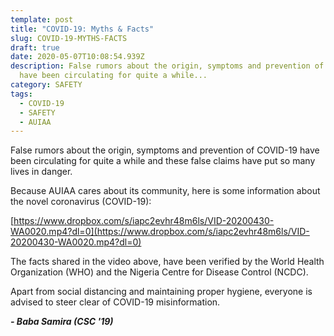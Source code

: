 ```yaml
---
template: post
title: "COVID-19: Myths & Facts"
slug: COVID-19-MYTHS-FACTS
draft: true
date: 2020-05-07T10:08:54.939Z
description: False rumors about the origin, symptoms and prevention of COVID-19
  have been circulating for quite a while...
category: SAFETY
tags:
  - COVID-19
  - SAFETY
  - AUIAA
---
```

False rumors about the origin, symptoms and prevention of COVID-19 have been circulating for quite a while and these false claims have put so many lives in danger.  

Because AUIAA cares about its community, here is some information about the novel coronavirus (COVID-19):  

<!--StartFragment-->

[https://www.dropbox.com/s/​iapc2evhr48m6ls/VID-20200430-​WA0020.mp4?dl=0](https://www.dropbox.com/s/iapc2evhr48m6ls/VID-20200430-WA0020.mp4?dl=0)

<!--EndFragment-->

The facts shared in the video above, have been verified by the World Health Organization (WHO) and the Nigeria Centre for Disease Control (NCDC).  

Apart from social distancing and maintaining proper hygiene, everyone is advised to steer clear of COVID-19 misinformation.

***\- Baba Samira (CSC '19)***